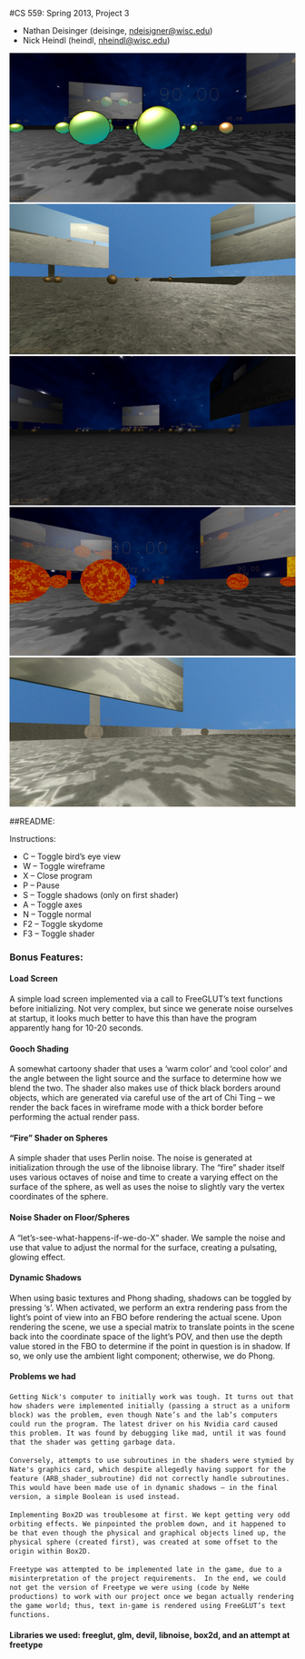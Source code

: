 #CS 559: Spring 2013, Project 3
* Nathan Deisinger (deisinge, ndeisigner@wisc.edu)
* Nick Heindl (heindl, nheindl@wisc.edu)

![Gooch Shading!](Screenshot3.jpg)
![Screenshots!](Screenshot1.jpg)
![Screenshots!](Screenshot2.jpg)
![Screenshots!](Screenshot4.jpg)
![Screenshots!](Screenshot5.jpg)

##README:

Instructions:
* 	C – Toggle bird’s eye view
* 	W – Toggle wireframe
* 	X – Close program
* 	P – Pause
* 	S – Toggle shadows (only on first shader)
* 	A – Toggle axes
* 	N – Toggle normal
* 	F2 – Toggle skydome
* 	F3 – Toggle shader
	
### Bonus Features:
#### Load Screen
A simple load screen implemented via a call to FreeGLUT’s text functions before initializing.  Not very complex, but since we generate noise ourselves at startup, it looks much better to have this than have the program apparently hang for 10-20 seconds.
#### Gooch Shading
A somewhat cartoony shader that uses a ‘warm color’ and ‘cool color’ and the angle between the light source and the surface to determine how we blend the two.  The shader also makes use of thick black borders around objects, which are generated via careful use of the art of Chi Ting – we render the back faces in wireframe mode with a thick border before performing the actual render pass.
#### “Fire” Shader on Spheres
A simple shader that uses Perlin noise.  The noise is generated at initialization through the use of the libnoise library.  The “fire” shader itself uses various octaves of noise and time to create a varying effect on the surface of the sphere, as well as uses the noise to slightly vary the vertex coordinates of the sphere.
#### Noise Shader on Floor/Spheres
A “let’s-see-what-happens-if-we-do-X” shader.  We sample the noise and use that value to adjust the normal for the surface, creating a pulsating, glowing effect.
#### Dynamic Shadows
When using basic textures and Phong shading, shadows can be toggled by pressing ‘s’.  When activated, we perform an extra rendering pass from the light’s point of view into an FBO before rendering the actual scene.  Upon rendering the scene, we use a special matrix to translate points in the scene back into the coordinate space of the light’s POV, and then use the depth value stored in the FBO to determine if the point in question is in shadow.  If so, we only use the ambient light component; otherwise, we do Phong.
#### Problems we had
	Getting Nick's computer to initially work was tough. It turns out that how shaders were implemented initially (passing a struct as a uniform block) was the problem, even though Nate’s and the lab’s computers could run the program. The latest driver on his Nvidia card caused this problem. It was found by debugging like mad, until it was found that the shader was getting garbage data.  

	Conversely, attempts to use subroutines in the shaders were stymied by Nate's graphics card, which despite allegedly having support for the feature (ARB_shader_subroutine) did not correctly handle subroutines.  This would have been made use of in dynamic shadows – in the final version, a simple Boolean is used instead.

	Implementing Box2D was troublesome at first. We kept getting very odd orbiting effects. We pinpointed the problem down, and it happened to be that even though the physical and graphical objects lined up, the physical sphere (created first), was created at some offset to the origin within Box2D.

	Freetype was attempted to be implemented late in the game, due to a misinterpretation of the project requirements.  In the end, we could not get the version of Freetype we were using (code by NeHe productions) to work with our project once we began actually rendering the game world; thus, text in-game is rendered using FreeGLUT’s text functions.

#### Libraries we used: freeglut, glm, devil, libnoise, box2d, and an attempt at freetype


